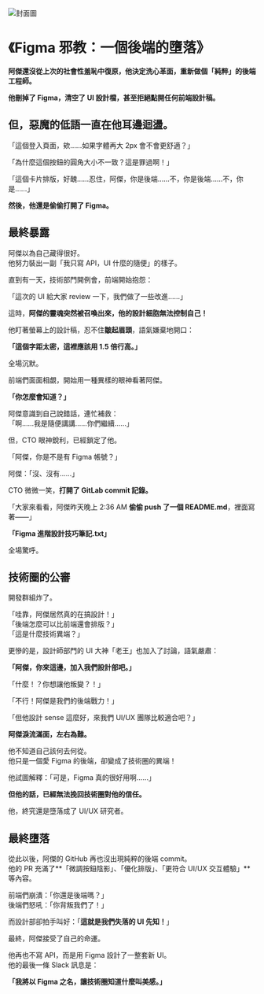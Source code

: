 ![封面圖](/images/f002.webp)

# 《Figma 邪教：一個後端的墮落》

**阿傑還沒從上次的社會性羞恥中復原，他決定洗心革面，重新做個「純粹」的後端工程師。**  

**他刪掉了 Figma，清空了 UI 設計檔，甚至拒絕點開任何前端設計稿。**  

## **但，惡魔的低語一直在他耳邊迴盪。**  

「這個登入頁面，欸……如果字體再大 2px 會不會更舒適？」  

「為什麼這個按鈕的圓角大小不一致？這是罪過啊！」  

「這個卡片排版，好醜……忍住，阿傑，你是後端……不，你是後端……不，你是……」  

**然後，他還是偷偷打開了 Figma。**  



## **最終暴露**

阿傑以為自己藏得很好。  
他努力裝出一副「我只寫 API，UI 什麼的隨便」的樣子。  

直到有一天，技術部門開例會，前端開始抱怨：  

「這次的 UI 給大家 review 一下，我們做了一些改進……」  

這時，**阿傑的靈魂突然被召喚出來，他的設計細胞無法控制自己！**  

他盯著螢幕上的設計稿，忍不住**皺起眉頭**，語氣嫌棄地開口：  

**「這個字距太密，這裡應該用 1.5 倍行高。」**  

全場沉默。  

前端們面面相覷，開始用一種異樣的眼神看著阿傑。  

**「你怎麼會知道？」**  

阿傑意識到自己說錯話，連忙補救：  
「啊……我是隨便講講……你們繼續……」  

但，CTO 眼神銳利，已經鎖定了他。  

「阿傑，你是不是有 Figma 帳號？」  

阿傑：「沒、沒有……」  

CTO 微微一笑，**打開了 GitLab commit 記錄。**  

「大家來看看，阿傑昨天晚上 2:36 AM **偷偷 push 了一個 README.md**，裡面寫著——」  

**「Figma 進階設計技巧筆記.txt」**  

全場驚呼。  



## **技術圈的公審**

開發群組炸了。  

「哇靠，阿傑居然真的在搞設計！」  
「後端怎麼可以比前端還會排版？」  
「這是什麼技術異端？」  

更慘的是，設計師部門的 UI 大神「老王」也加入了討論，語氣嚴肅：  

**「阿傑，你來這邊，加入我們設計部吧。」**  

「什麼！？你想讓他叛變？！」  

「不行！阿傑是我們的後端戰力！」  

「但他設計 sense 這麼好，來我們 UI/UX 團隊比較適合吧？」  

**阿傑淚流滿面，左右為難。**  

他不知道自己該何去何從。  
他只是一個愛 Figma 的後端，卻變成了技術圈的異端！  

他試圖解釋：「可是，Figma 真的很好用啊……」  

**但他的話，已經無法挽回技術圈對他的信任。**  

他，終究還是墮落成了 UI/UX 研究者。  



## **最終墮落**

從此以後，阿傑的 GitHub 再也沒出現純粹的後端 commit。  
他的 PR 充滿了**「微調按鈕陰影」、「優化排版」、「更符合 UI/UX 交互體驗」**等內容。  

前端們崩潰：「你還是後端嗎？」  
後端們怒吼：「你背叛我們了！」  

而設計部卻拍手叫好：「**這就是我們失落的 UI 先知！**」  

最終，阿傑接受了自己的命運。  

他再也不寫 API，而是用 Figma 設計了一整套新 UI。  
他的最後一條 Slack 訊息是：  

**「我將以 Figma 之名，讓技術圈知道什麼叫美感。」**  
